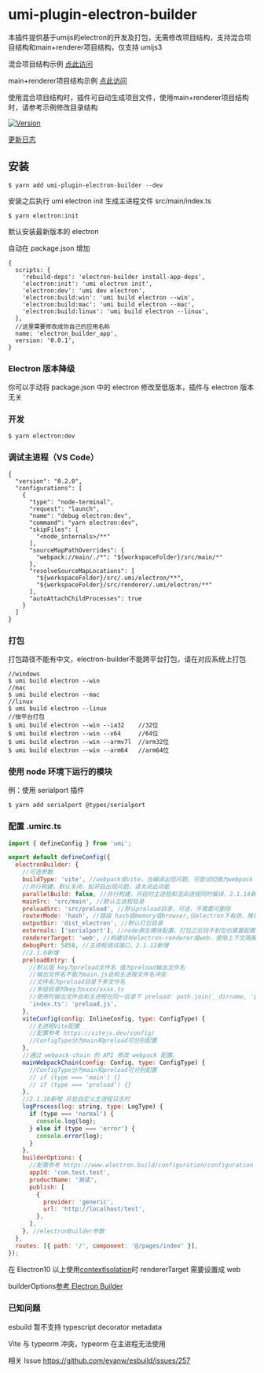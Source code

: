 # umi-plugin-electron-builder

本插件提供基于umijs的electron的开发及打包，无需修改项目结构，支持混合项目结构和main+renderer项目结构，仅支持 umijs3

混合项目结构示例 <a href="https://github.com/BySlin/umi-plugin-electron-builder/tree/2.x/examples/demo">点此访问</a>

main+renderer项目结构示例 <a href="https://github.com/BySlin/umi-plugin-electron-builder/tree/2.x/examples/main%2Brenderer">点此访问</a>

使用混合项目结构时，插件可自动生成项目文件，使用main+renderer项目结构时，请参考示例修改目录结构

<a href="https://www.npmjs.com/package/umi-plugin-electron-builder"><img src="https://img.shields.io/npm/v/umi-plugin-electron-builder.svg?sanitize=true" alt="Version"></a>

[更新日志](https://github.com/BySlin/umi-plugin-electron-builder/blob/2.x/CHANGELOG.md)

## 安装

```
$ yarn add umi-plugin-electron-builder --dev
```

安装之后执行 umi electron init 生成主进程文件 src/main/index.ts

```
$ yarn electron:init
```

默认安装最新版本的 electron

自动在 package.json 增加

```json5
{
  scripts: {
    'rebuild-deps': 'electron-builder install-app-deps',
    'electron:init': 'umi electron init',
    'electron:dev': 'umi dev electron',
    'electron:build:win': 'umi build electron --win',
    'electron:build:mac': 'umi build electron --mac',
    'electron:build:linux': 'umi build electron --linux',
  },
  //这里需要修改成你自己的应用名称
  name: 'electron_builder_app',
  version: '0.0.1',
}
```

### Electron 版本降级

你可以手动将 package.json 中的 electron 修改至低版本，插件与 electron 版本无关

### 开发

```
$ yarn electron:dev
```

### 调试主进程（VS Code）

```json5
{
  "version": "0.2.0",
  "configurations": [
    {
      "type": "node-terminal",
      "request": "launch",
      "name": "debug electron:dev",
      "command": "yarn electron:dev",
      "skipFiles": [
        "<node_internals>/**"
      ],
      "sourceMapPathOverrides": {
        "webpack://main/./*": "${workspaceFolder}/src/main/*"
      },
      "resolveSourceMapLocations": [
        "${workspaceFolder}/src/.umi/electron/**",
        "${workspaceFolder}/src/renderer/.umi/electron/**"
      ],
      "autoAttachChildProcesses": true
    }
  ]
}
```

### 打包

打包路径不能有中文，electron-builder不能跨平台打包，请在对应系统上打包

```
//windows
$ umi build electron --win
//mac
$ umi build electron --mac
//linux
$ umi build electron --linux
//按平台打包
$ umi build electron --win --ia32    //32位
$ umi build electron --win --x64     //64位
$ umi build electron --win --armv7l  //arm32位
$ umi build electron --win --arm64   //arm64位
```

### 使用 node 环境下运行的模块

例：使用 serialport 插件

```
$ yarn add serialport @types/serialport
```

### 配置 .umirc.ts

```javascript
import { defineConfig } from 'umi';

export default defineConfig({
  electronBuilder: {
    //可选参数
    buildType: 'vite', //webpack或vite，当编译出现问题，可尝试切换为webpack
    //并行构建，默认关闭，如开启出现问题，请关闭此功能
    parallelBuild: false, //并行构建，开启时主进程和渲染进程同时编译，2.1.14新增
    mainSrc: 'src/main', //默认主进程目录
    preloadSrc: 'src/preload', //默认preload目录，可选，不需要可删除
    routerMode: 'hash', //路由 hash或memory或browser,仅electron下有效，推荐使用hash
    outputDir: 'dist_electron', //默认打包目录
    externals: ['serialport'], //node原生模块配置，打包之后找不到包也需要配置在这里
    rendererTarget: 'web', //构建目标electron-renderer或web，使用上下文隔离时，必须设置为web
    debugPort: 5858, //主进程调试端口，2.1.12新增
    //2.1.0新增
    preloadEntry: {
      //默认值 key为preload文件名 值为preload输出文件名
      //输出文件名不能为main.js会和主进程文件名冲突
      //文件名为preload目录下多文件名
      //多级目录时key为xxxx/xxxx.ts
      //使用时输出文件会和主进程在同一目录下 preload: path.join(__dirname, 'preload.js')
      'index.ts': 'preload.js',
    },
    viteConfig(config: InlineConfig, type: ConfigType) {
      //主进程Vite配置
      //配置参考 https://vitejs.dev/config/
      //ConfigType分为main和preload可分别配置
    },
    //通过 webpack-chain 的 API 修改 webpack 配置。
    mainWebpackChain(config: Config, type: ConfigType) {
      //ConfigType分为main和preload可分别配置
      // if (type === 'main') {}
      // if (type === 'preload') {}
    },
    //2.1.10新增 开启自定义主进程日志时
    logProcess(log: string, type: LogType) {
      if (type === 'normal') {
        console.log(log);
      } else if (type === 'error') {
        console.error(log);
      }
    },
    builderOptions: {
      //配置参考 https://www.electron.build/configuration/configuration
      appId: 'com.test.test',
      productName: '测试',
      publish: [
        {
          provider: 'generic',
          url: 'http://localhost/test',
        },
      ],
    }, //electronBuilder参数
  },
  routes: [{ path: '/', component: '@/pages/index' }],
});
```

在 Electron10 以上使用[contextIsolation](https://www.electronjs.org/docs/tutorial/context-isolation)时 rendererTarget 需要设置成
web

builderOptions[参考 Electron Builder](https://www.electron.build/configuration/configuration)

### 已知问题

esbuild 暂不支持 typescript decorator metadata

Vite 与 typeorm 冲突，typeorm 在主进程无法使用

相关 Issue https://github.com/evanw/esbuild/issues/257
